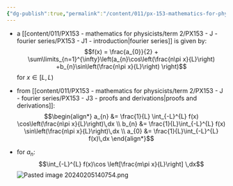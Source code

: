 ```yaml
---
{"dg-publish":true,"permalink":"/content/011/px-153-mathematics-for-physicists/term-2/px-153-j-fourier-series/px-153-j7-general-interval/","created":"2024-11-25T10:50:32.000+00:00","updated":"2024-11-26T19:39:42.487+00:00"}
---
```


- a [[content/011/PX153 - mathematics for physicists/term 2/PX153 - J - fourier series/PX153 - J1 - introduction\|fourier series]] is given by: $$f(x) = \frac{a_{0}}{2} + \sum\limits_{n=1}^{\infty}\left(a_{n}\cos\left(\frac{n\pi x}{L}\right) +b_{n}\sin\left(\frac{n\pi x}{L}\right) \right)$$ for $x \in [L,L)$
- from [[content/011/PX153 - mathematics for physicists/term 2/PX153 - J - fourier series/PX153 - J3 - proofs and derivations\|proofs and derivations]]: 
$$\begin{align*}
	a_{n} &= \frac{1}{L} \int_{-L}^{L} f(x) \cos\left(\frac{n\pi x}{L}\right)\,dx \\
	b_{n} &= \frac{1}{L}\int_{-L}^{L} f(x) \sin\left(\frac{n\pi x}{L}\right)\,dx \\
	a_{0} &= \frac{1}{L}\int_{-L}^{L} f(x)\,dx
\end{align*}$$

- for $a_{n}:$ 
$$\int_{-L}^{L} f(x)\cos \left[\frac{m\pi x}{L}\right] \,dx$$
![Pasted image 20240205140754.png](/img/user/pics/Pasted%20image%2020240205140754.png)
